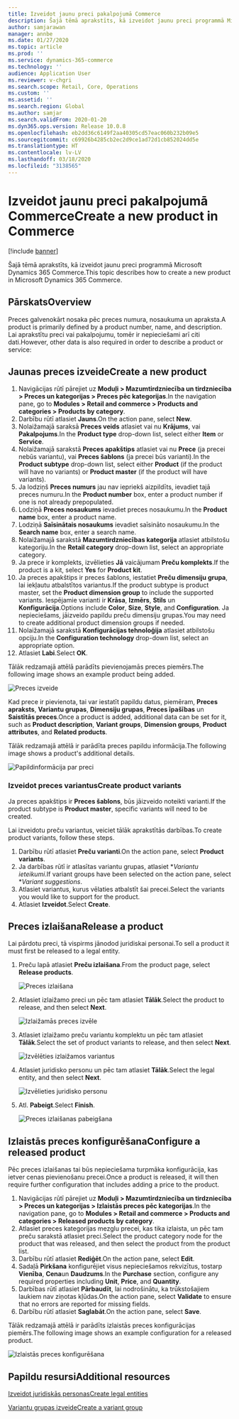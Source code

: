 ```yaml
---
title: Izveidot jaunu preci pakalpojumā Commerce
description: Šajā tēmā aprakstīts, kā izveidot jaunu preci programmā Microsoft Dynamics 365 Commerce.
author: samjarawan
manager: annbe
ms.date: 01/27/2020
ms.topic: article
ms.prod: ''
ms.service: dynamics-365-commerce
ms.technology: ''
audience: Application User
ms.reviewer: v-chgri
ms.search.scope: Retail, Core, Operations
ms.custom: ''
ms.assetid: ''
ms.search.region: Global
ms.author: samjar
ms.search.validFrom: 2020-01-20
ms.dyn365.ops.version: Release 10.0.8
ms.openlocfilehash: eb2dd36c6149f2aa40305cd57eac060b232b09e5
ms.sourcegitcommit: c69926b4285cb2ec2d9ce1ad72d1cb852024dd5e
ms.translationtype: HT
ms.contentlocale: lv-LV
ms.lasthandoff: 03/18/2020
ms.locfileid: "3138565"
---
```

# <a name="create-a-new-product-in-commerce"></a><span data-ttu-id="4c611-103">Izveidot jaunu preci pakalpojumā Commerce</span><span class="sxs-lookup"><span data-stu-id="4c611-103">Create a new product in Commerce</span></span>


[!include [banner](includes/banner.md)]

<span data-ttu-id="4c611-104">Šajā tēmā aprakstīts, kā izveidot jaunu preci programmā Microsoft Dynamics 365 Commerce.</span><span class="sxs-lookup"><span data-stu-id="4c611-104">This topic describes how to create a new product in Microsoft Dynamics 365 Commerce.</span></span>

## <a name="overview"></a><span data-ttu-id="4c611-105">Pārskats</span><span class="sxs-lookup"><span data-stu-id="4c611-105">Overview</span></span>

<span data-ttu-id="4c611-106">Preces galvenokārt nosaka pēc preces numura, nosaukuma un apraksta.</span><span class="sxs-lookup"><span data-stu-id="4c611-106">A product is primarily defined by a product number, name, and description.</span></span> <span data-ttu-id="4c611-107">Lai aprakstītu preci vai pakalpojumu, tomēr ir nepieciešami arī citi dati.</span><span class="sxs-lookup"><span data-stu-id="4c611-107">However, other data is also required in order to describe a product or service:</span></span>

## <a name="create-a-new-product"></a><span data-ttu-id="4c611-108">Jaunas preces izveide</span><span class="sxs-lookup"><span data-stu-id="4c611-108">Create a new product</span></span>

1. <span data-ttu-id="4c611-109">Navigācijas rūtī pārejiet uz **Moduļi \> Mazumtirdzniecība un tirdzniecība \> Preces un kategorijas \> Preces pēc kategorijas**.</span><span class="sxs-lookup"><span data-stu-id="4c611-109">In the navigation pane, go to **Modules \> Retail and commerce \> Products and categories \> Products by category**.</span></span>
1. <span data-ttu-id="4c611-110">Darbību rūtī atlasiet **Jauns**.</span><span class="sxs-lookup"><span data-stu-id="4c611-110">On the action pane, select **New**.</span></span>
1. <span data-ttu-id="4c611-111">Nolaižamajā saraksā **Preces veids** atlasiet vai nu **Krājums**, vai **Pakalpojums**.</span><span class="sxs-lookup"><span data-stu-id="4c611-111">In the **Product type** drop-down list, select either **Item** or **Service**.</span></span>
1. <span data-ttu-id="4c611-112">Nolaižamajā sarakstā **Preces apakštips** atlasiet vai nu **Prece** (ja precei nebūs variantu), vai **Preces šablons** (ja precei būs varianti).</span><span class="sxs-lookup"><span data-stu-id="4c611-112">In the **Product subtype** drop-down list, select either **Product** (if the product will have no variants) or **Product master** (if the product will have variants).</span></span>
1. <span data-ttu-id="4c611-113">Ja lodziņš **Preces numurs** jau nav iepriekš aizpildīts, ievadiet tajā preces numuru.</span><span class="sxs-lookup"><span data-stu-id="4c611-113">In the **Product number** box, enter a product number if one is not already prepopulated.</span></span>
1. <span data-ttu-id="4c611-114">Lodziņā **Preces nosaukums** ievadiet preces nosaukumu.</span><span class="sxs-lookup"><span data-stu-id="4c611-114">In the **Product name** box, enter a product name.</span></span>
1. <span data-ttu-id="4c611-115">Lodziņā **Saīsinātais nosaukums** ievadiet saīsināto nosaukumu.</span><span class="sxs-lookup"><span data-stu-id="4c611-115">In the **Search name** box, enter a search name.</span></span>
1. <span data-ttu-id="4c611-116">Nolaižamajā sarakstā **Mazumtirdzniecības kategorija** atlasiet atbilstošu kategoriju.</span><span class="sxs-lookup"><span data-stu-id="4c611-116">In the **Retail category** drop-down list, select an appropriate category.</span></span>
1. <span data-ttu-id="4c611-117">Ja prece ir komplekts, izvēlieties **Jā** vaicājumam **Preču komplekts**.</span><span class="sxs-lookup"><span data-stu-id="4c611-117">If the product is a kit, select **Yes** for **Product kit**.</span></span>
1. <span data-ttu-id="4c611-118">Ja preces apakštips ir preces šablons, iestatiet **Preču dimensiju grupa**, lai iekļautu atbalstītos variantus.</span><span class="sxs-lookup"><span data-stu-id="4c611-118">If the product subtype is product master, set the **Product dimension group** to include the supported variants.</span></span> <span data-ttu-id="4c611-119">Iespējamie varianti ir **Krāsa**, **Izmērs**, **Stils** un **Konfigurācija**.</span><span class="sxs-lookup"><span data-stu-id="4c611-119">Options include **Color**, **Size**, **Style**, and **Configuration**.</span></span> <span data-ttu-id="4c611-120">Ja nepieciešams, jāizveido papildu preču dimensiju grupas.</span><span class="sxs-lookup"><span data-stu-id="4c611-120">You may need to create additional product dimension groups if needed.</span></span>
1. <span data-ttu-id="4c611-121">Nolaižamajā sarakstā **Konfigurācijas tehnoloģija** atlasiet atbilstošu opciju.</span><span class="sxs-lookup"><span data-stu-id="4c611-121">In the **Configuration technology** drop-down list, select an appropriate option.</span></span>
1. <span data-ttu-id="4c611-122">Atlasiet **Labi**.</span><span class="sxs-lookup"><span data-stu-id="4c611-122">Select **OK**.</span></span>

<span data-ttu-id="4c611-123">Tālāk redzamajā attēlā parādīts pievienojamās preces piemērs.</span><span class="sxs-lookup"><span data-stu-id="4c611-123">The following image shows an example product being added.</span></span>

![Preces izveide](media/create-new-product.png)

<span data-ttu-id="4c611-125">Kad prece ir pievienota, tai var iestatīt papildu datus, piemēram, **Preces apraksts**, **Variantu grupas**, **Dimensiju grupas**, **Preces īpašības** un **Saistītās preces**.</span><span class="sxs-lookup"><span data-stu-id="4c611-125">Once a product is added, additional data can be set for it, such as **Product description**, **Variant groups**, **Dimension groups**, **Product attributes**, and **Related products**.</span></span>

<span data-ttu-id="4c611-126">Tālāk redzamajā attēlā ir parādīta preces papildu informācija.</span><span class="sxs-lookup"><span data-stu-id="4c611-126">The following image shows a product's additional details.</span></span>

![Papildinformācija par preci](media/create-new-product-2.png)

### <a name="create-product-variants"></a><span data-ttu-id="4c611-128">Izveidot preces variantus</span><span class="sxs-lookup"><span data-stu-id="4c611-128">Create product variants</span></span>

<span data-ttu-id="4c611-129">Ja preces apakštips ir **Preces šablons**, būs jāizveido noteikti varianti.</span><span class="sxs-lookup"><span data-stu-id="4c611-129">If the product subtype is **Product master**, specific variants will need to be created.</span></span> 

<span data-ttu-id="4c611-130">Lai izveidotu preču variantus, veiciet tālāk aprakstītās darbības.</span><span class="sxs-lookup"><span data-stu-id="4c611-130">To create product variants, follow these steps.</span></span>

1. <span data-ttu-id="4c611-131">Darbību rūtī atlasiet **Preču varianti**.</span><span class="sxs-lookup"><span data-stu-id="4c611-131">On the action pane, select **Product variants**.</span></span>
1. <span data-ttu-id="4c611-132">Ja darbības rūtī ir atlasītas variantu grupas, atlasiet \**Variantu ieteikumi*.</span><span class="sxs-lookup"><span data-stu-id="4c611-132">If variant groups have been selected on the action pane, select \**Variant suggestions*.</span></span>
1. <span data-ttu-id="4c611-133">Atlasiet variantus, kurus vēlaties atbalstīt šai precei.</span><span class="sxs-lookup"><span data-stu-id="4c611-133">Select the variants you would like to support for the product.</span></span>
1. <span data-ttu-id="4c611-134">Atlasiet **Izveidot**.</span><span class="sxs-lookup"><span data-stu-id="4c611-134">Select **Create**.</span></span>

## <a name="release-a-product"></a><span data-ttu-id="4c611-135">Preces izlaišana</span><span class="sxs-lookup"><span data-stu-id="4c611-135">Release a product</span></span>

<span data-ttu-id="4c611-136">Lai pārdotu preci, tā vispirms jānodod juridiskai personai.</span><span class="sxs-lookup"><span data-stu-id="4c611-136">To sell a product it must first be released to a legal entity.</span></span>

1. <span data-ttu-id="4c611-137">Preču lapā atlasiet **Preču izlaišana**.</span><span class="sxs-lookup"><span data-stu-id="4c611-137">From the product page, select **Release products**.</span></span>

    ![Preces izlaišana](media/create-new-product-3.png)

1. <span data-ttu-id="4c611-139">Atlasiet izlaižamo preci un pēc tam atlasiet **Tālāk**.</span><span class="sxs-lookup"><span data-stu-id="4c611-139">Select the product to release, and then select **Next**.</span></span>

    ![Izlaižamās preces izvēle](media/create-new-product-4.png)

1. <span data-ttu-id="4c611-141">Atlasiet izlaižamo preču variantu komplektu un pēc tam atlasiet **Tālāk**.</span><span class="sxs-lookup"><span data-stu-id="4c611-141">Select the set of product variants to release, and then select **Next**.</span></span>

    ![Izvēlēties izlaižamos variantus](media/create-new-product-5.png)

1. <span data-ttu-id="4c611-143">Atlasiet juridisko personu un pēc tam atlasiet **Tālāk**.</span><span class="sxs-lookup"><span data-stu-id="4c611-143">Select the legal entity, and then select **Next**.</span></span>

    ![Izvēlieties juridisko personu](media/create-new-product-6.png)

1. <span data-ttu-id="4c611-145">Atl. **Pabeigt**.</span><span class="sxs-lookup"><span data-stu-id="4c611-145">Select **Finish**.</span></span>

    ![Preces izlaišanas pabeigšana](media/create-new-product-7.png)

## <a name="configure-a-released-product"></a><span data-ttu-id="4c611-147">Izlaistās preces konfigurēšana</span><span class="sxs-lookup"><span data-stu-id="4c611-147">Configure a released product</span></span>

<span data-ttu-id="4c611-148">Pēc preces izlaišanas tai būs nepieciešama turpmāka konfigurācija, kas ietver cenas pievienošanu precei.</span><span class="sxs-lookup"><span data-stu-id="4c611-148">Once a product is released, it will then require further configuration that includes adding a price to the product.</span></span>

1. <span data-ttu-id="4c611-149">Navigācijas rūtī pārejiet uz **Moduļi \> Mazumtirdzniecība un tirdzniecība \> Preces un kategorijas \> Izlaistās preces pēc kategorijas**.</span><span class="sxs-lookup"><span data-stu-id="4c611-149">In the navigation pane, go to **Modules \> Retail and commerce \> Products and categories \> Released products by category**.</span></span>
1. <span data-ttu-id="4c611-150">Atlasiet preces kategorijas mezglu precei, kas tika izlaista, un pēc tam preču sarakstā atlasiet preci.</span><span class="sxs-lookup"><span data-stu-id="4c611-150">Select the product category node for the product that was released, and then select the product from the product list.</span></span>
1. <span data-ttu-id="4c611-151">Darbību rūtī atlasiet **Rediģēt**.</span><span class="sxs-lookup"><span data-stu-id="4c611-151">On the action pane, select **Edit**.</span></span>
1. <span data-ttu-id="4c611-152">Sadaļā **Pirkšana** konfigurējiet visus nepieciešamos rekvizītus, tostarp **Vienība**, **Cena**un **Daudzums**.</span><span class="sxs-lookup"><span data-stu-id="4c611-152">In the **Purchase** section, configure any required properties including **Unit**, **Price**,  and **Quantity**.</span></span>
1. <span data-ttu-id="4c611-153">Darbības rūtī atlasiet **Pārbaudīt**, lai nodrošinātu, ka trūkstošajiem laukiem nav ziņotas kļūdas.</span><span class="sxs-lookup"><span data-stu-id="4c611-153">On the action pane, select **Validate** to ensure that no errors are reported for missing fields.</span></span>
1. <span data-ttu-id="4c611-154">Darbību rūtī atlasiet **Saglabāt**.</span><span class="sxs-lookup"><span data-stu-id="4c611-154">On the action pane, select **Save**.</span></span>

<span data-ttu-id="4c611-155">Tālāk redzamajā attēlā ir parādīts izlaistās preces konfigurācijas piemērs.</span><span class="sxs-lookup"><span data-stu-id="4c611-155">The following image shows an example configuration for a released product.</span></span>

![Izlaistās preces konfigurēšana](media/create-new-product-8.png)

## <a name="additional-resources"></a><span data-ttu-id="4c611-157">Papildu resursi</span><span class="sxs-lookup"><span data-stu-id="4c611-157">Additional resources</span></span>

[<span data-ttu-id="4c611-158">Izveidot juridiskās personas</span><span class="sxs-lookup"><span data-stu-id="4c611-158">Create legal entities</span></span>](channels-legal-entities.md)

[<span data-ttu-id="4c611-159">Variantu grupas izveide</span><span class="sxs-lookup"><span data-stu-id="4c611-159">Create a variant group</span></span>](create-variant-group.md) 

